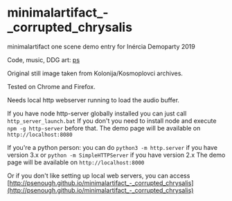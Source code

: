 # minimalartifact_-_corrupted_chrysalis

minimalartifact one scene demo entry for Inércia Demoparty 2019

Code, music, DDG art: [ps](http://tpolm.org/~ps)

Original still image taken from Kolonija/Kosmoplovci archives.

Tested on Chrome and Firefox.

Needs local http webserver running to load the audio buffer.

If you have node http-server globally installed you can just call `http_server_launch.bat`
If you don't you need to install node and execute `npm -g http-server` before that.
The demo page will be available on `http://localhost:8080`

If you're a python person:
you can do `python3 -m http.server` if you have version 3.x
or `python -m SimpleHTTPServer` if you have version 2.x
The demo page will be available on `http://localhost:8000`

Or if you don't like setting up local web servers, you can access
[http://psenough.github.io/minimalartifact_-_corrupted_chrysalis](http://psenough.github.io/minimalartifact_-_corrupted_chrysalis)
